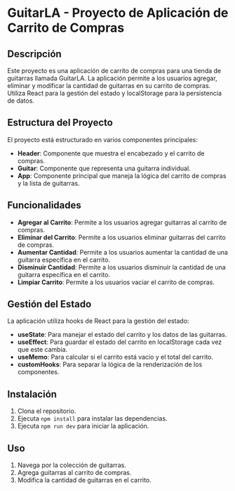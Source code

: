 # GuitarLA - Proyecto de Aplicación de Carrito de Compras

## Descripción

Este proyecto es una aplicación de carrito de compras para una tienda de guitarras llamada GuitarLA. La aplicación permite a los usuarios agregar, eliminar y modificar la cantidad de guitarras en su carrito de compras. Utiliza React para la gestión del estado y localStorage para la persistencia de datos.

## Estructura del Proyecto

El proyecto está estructurado en varios componentes principales:

- **Header**: Componente que muestra el encabezado y el carrito de compras.
- **Guitar**: Componente que representa una guitarra individual.
- **App**: Componente principal que maneja la lógica del carrito de compras y la lista de guitarras.

## Funcionalidades

- **Agregar al Carrito**: Permite a los usuarios agregar guitarras al carrito de compras.
- **Eliminar del Carrito**: Permite a los usuarios eliminar guitarras del carrito de compras.
- **Aumentar Cantidad**: Permite a los usuarios aumentar la cantidad de una guitarra específica en el carrito.
- **Disminuir Cantidad**: Permite a los usuarios disminuir la cantidad de una guitarra específica en el carrito.
- **Limpiar Carrito**: Permite a los usuarios vaciar el carrito de compras.

## Gestión del Estado

La aplicación utiliza hooks de React para la gestión del estado:

- **useState**: Para manejar el estado del carrito y los datos de las guitarras.
- **useEffect**: Para guardar el estado del carrito en localStorage cada vez que este cambia.
- **useMemo**: Para calcular si el carrito está vacío y el total del carrito.
- **customHooks**: Para separar la lógica de la renderización de los componentes.

## Instalación

1. Clona el repositorio.
2. Ejecuta `npm install` para instalar las dependencias.
3. Ejecuta `npm run dev` para iniciar la aplicación.

## Uso

1. Navega por la colección de guitarras.
2. Agrega guitarras al carrito de compras.
3. Modifica la cantidad de guitarras en el carrito.


